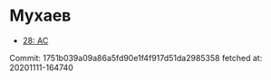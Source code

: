 # Мухаев
- [28: AC](28.md)

Commit: 1751b039a09a86a5fd90e1f4f917d51da2985358
 fetched at: 20201111-164740
